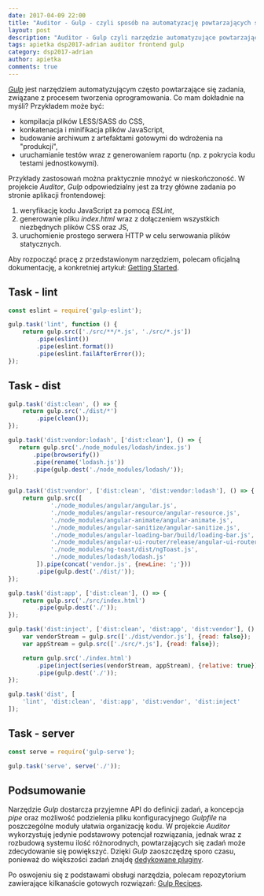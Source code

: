 ```yaml
---
date: 2017-04-09 22:00
title: "Auditor - Gulp - czyli sposób na automatyzację powtarzających się zadań"
layout: post
description: "Auditor - Gulp czyli narzędzie automatyzujące powtarzające się zadania związane z tworzeniem oprogramowania."
tags: apietka dsp2017-adrian auditor frontend gulp
category: dsp2017-adrian
author: apietka
comments: true
---
```


*[Gulp](http://gulpjs.com/)* jest narzędziem automatyzującym często powtarzające się zadania, związane z procesem tworzenia oprogramowania. Co mam dokładnie na myśli? Przykładem może być: 

- kompilacja plików LESS/SASS do CSS,
- konkatenacja i minifikacja plików JavaScript,
- budowanie archiwum z artefaktami gotowymi do wdrożenia na "produkcji",
- uruchamianie testów wraz z generowaniem raportu (np. z pokrycia kodu testami jednostkowymi).

Przykłady zastosowań można praktycznie mnożyć w nieskończoność. W projekcie *Auditor*, *Gulp* odpowiedzialny jest za trzy główne zadania po stronie aplikacji frontendowej:

1) weryfikację kodu JavaScript za pomocą *ESLint*,
2) generowanie pliku *index.html* wraz z dołączeniem wszystkich niezbędnych plików CSS oraz JS,
3) uruchomienie prostego serwera HTTP w celu serwowania plików statycznych.

Aby rozpocząć pracę z przedstawionym narzędziem, polecam oficjalną dokumentację, a konkretniej artykuł: [Getting Started](https://github.com/gulpjs/gulp/blob/master/docs/getting-started.md).

## Task - lint

~~~js
const eslint = require('gulp-eslint');

gulp.task('lint', function () {
    return gulp.src(['./src/**/*.js', './src/*.js'])
        .pipe(eslint())
        .pipe(eslint.format())
        .pipe(eslint.failAfterError());
});
~~~~

## Task - dist

~~~js
gulp.task('dist:clean', () => {
    return gulp.src('./dist/*')
        .pipe(clean());
});

gulp.task('dist:vendor:lodash', ['dist:clean'], () => {
   return gulp.src('./node_modules/lodash/index.js')
       .pipe(browserify())
       .pipe(rename('lodash.js'))
       .pipe(gulp.dest('./node_modules/lodash/'));
});

gulp.task('dist:vendor', ['dist:clean', 'dist:vendor:lodash'], () => {
    return gulp.src([
            './node_modules/angular/angular.js',
            './node_modules/angular-resource/angular-resource.js',
            './node_modules/angular-animate/angular-animate.js',
            './node_modules/angular-sanitize/angular-sanitize.js',
            './node_modules/angular-loading-bar/build/loading-bar.js',
            './node_modules/angular-ui-router/release/angular-ui-router.js',
            './node_modules/ng-toast/dist/ngToast.js',
            './node_modules/lodash/lodash.js'
        ]).pipe(concat('vendor.js', {newLine: ';'}))
        .pipe(gulp.dest('./dist/'));
});

gulp.task('dist:app', ['dist:clean'], () => {
    return gulp.src('./src/index.html')
        .pipe(gulp.dest('./'));
});

gulp.task('dist:inject', ['dist:clean', 'dist:app', 'dist:vendor'], () => {
    var vendorStream = gulp.src(['./dist/vendor.js'], {read: false});
    var appStream = gulp.src(['./src/*.js'], {read: false});

    return gulp.src('./index.html')
        .pipe(inject(series(vendorStream, appStream), {relative: true}))
        .pipe(gulp.dest('./'));
});

gulp.task('dist', [
    'lint', 'dist:clean', 'dist:app', 'dist:vendor', 'dist:inject'
]);
~~~

## Task - server

~~~js
const serve = require('gulp-serve');

gulp.task('serve', serve('./'));
~~~~

## Podsumowanie

Narzędzie *Gulp* dostarcza przyjemne API do definicji zadań, a koncepcja *pipe* oraz możliwość podzielenia pliku konfiguracyjnego *Gulpfile* na poszczególne moduły ułatwia organizację kodu. W projekcie *Auditor* wykorzystuję jedynie podstawowy potencjał rozwiązania, jednak wraz z rozbudową systemu ilość różnorodnych, powtarzających się zadań może zdecydowanie się powiększyć. Dzięki *Gulp* zaoszczędzę sporo czasu, ponieważ do większości zadań znajdę [dedykowane pluginy](http://gulpjs.com/plugins/).

Po oswojeniu się z podstawami obsługi narzędzia, polecam repozytorium zawierające kilkanaście gotowych rozwiązań: [Gulp Recipes](https://github.com/gulpjs/gulp/tree/master/docs/recipes).
